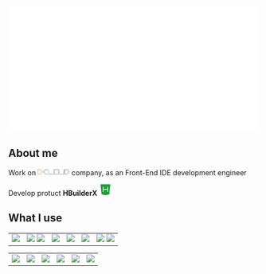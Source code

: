 <img src="README/hello.svg" height="250">

## About me

Work on <a href="https://dcloud.io"><img src="./README/dcloud.png" height="14"></a> company, as an Front-End IDE development engineer

Develop protuct **HBuilderX** <a href="https://www.dcloud.io/hbuilderx.html"><img src="./README/hbuilder.png" height="24"></a>

## What I use
<table>
  <tbody>
    <tr valign="top">
      <td align="center">
        <img height="32px" src="https://cdn.svglogos.dev/logos/c-plusplus.svg">
      </td>
      <td align="center">
        <img height="32px" src="https://cdn.svglogos.dev/logos/nodejs-icon.svg">
        <img height="32px" src="https://cdn.svglogos.dev/logos/tsnode.svg">
      </td>
      <td align="center">
        <img height="32px" src="https://cdn.svglogos.dev/logos/python.svg">
      </td>
      <td align="center">
        <img height="32px" src="https://cdn.svglogos.dev/logos/java.svg">
      </td>
      </td>
      <td align="center">
        <img height="32px" src="https://cdn.svglogos.dev/logos/swift.svg">
      </td>
      </td>
      <td align="center">
        <img height="32px" src="https://cdn.svglogos.dev/logos/html-5.svg">
        <img height="32px" src="https://cdn.svglogos.dev/logos/css-3.svg">
      </td>
    </tr>
  </tbody>
</table>
<table>
    <tr>
      <td align="center">
        <img height="32px" src="https://cdn.svglogos.dev/logos/qt.svg">
      </td>
      <td align="center">
        <img height="32px" src="https://cdn.svglogos.dev/logos/visual-studio.svg">
      </td>
      <td align="center">
        <img height="32px" src="https://cdn.svgporn.com/logos/visual-studio-code.svg">
      </td>
      <td align="center">
        <img height="32px" src="https://cdn.svglogos.dev/logos/intellij-idea.svg">
      </td>
      <td align="center">
        <img height="32px" src="https://cdn.svglogos.dev/logos/xcode.svg">
      </td>
      <td align="center">
        <img height="32px" src="https://cdn.svgporn.com/logos/git-icon.svg">
      </td>
    </tr>
</table>
